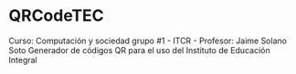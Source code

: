 # QRCodeTEC
Curso: Computación y sociedad grupo #1 - ITCR - Profesor: Jaime Solano Soto
Generador de códigos QR para el uso del Instituto de Educación Integral
